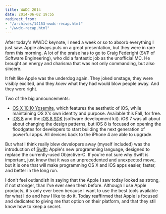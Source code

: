 ```yaml
---
title: WWDC 2014
date: 2014-06-02 19:55
redirect_from:
- "/archives/14153-wwdc-recap.html"
- "/wwdc-recap.html"
---
```



After today's WWDC keynote, I need a week or so to absorb everything I just saw. Apple always puts on a great presentation, but they were in rare form this morning. A lot of the praise has to go to Craig Federighi (SVP of Software Engineering), who did a fantastic job as the unofficial MC. He brought an energy and charisma that was not only commanding, but also sincere. 

It felt like Apple was the underdog again. They joked onstage, they were visibly excited, and they _knew_ what they had would blow people away. And they were right. 

Two of the big announcements: 

- [OS X 10.10 Yosemite](https://www.apple.com/osx/preview/), which features the aesthetic of iOS, while maintaining OS X's own identity and purpose. Available this Fall, for free. 
- [iOS 8](http://www.apple.com/ios/ios8/) and the [iOS 8 SDK](http://www.apple.com/ios/ios8/developer/) (software development kit). iOS 7 was all about about changing the design patterns, but iOS 8 is focused on opening the floodgates for developers to start building the next generation of powerful apps. All devices back to the iPhone 4 are able to upgrade. 

But what I think really blew developers away (myself included) was the introduction of [Swift](https://developer.apple.com/swift/); Apple's new programming language, designed to replace the currently-used Objective-C. If you're not sure why Swift is important, just know that it was an unprecedented and unexpected move, but it is one that will make programming OS X and iOS apps easier, faster, and better in the long run.  

I don't feel outlandish in saying that the Apple I saw today looked as strong, if not stronger, than I've ever seen them before. Although I use Apple products, it's only ever been because I want to use the best tools available for what I do and how I like to do it. Today reaffirmed that Apple is focused and dedicated to giving me that option on their platform, and that they still know how to keep a secret. 

